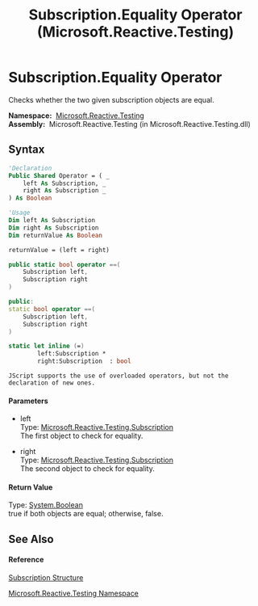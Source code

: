 ﻿---
title: Subscription.Equality Operator  (Microsoft.Reactive.Testing)
TOCTitle: Equality Operator
ms:assetid: M:Microsoft.Reactive.Testing.Subscription.op_Equality(Microsoft.Reactive.Testing.Subscription,Microsoft.Reactive.Testing.Subscription)
ms:mtpsurl: https://msdn.microsoft.com/en-us/library/microsoft.reactive.testing.subscription.op_equality(v=VS.103)
ms:contentKeyID: 36068823
ms.date: 06/28/2011
mtps_version: v=VS.103
f1_keywords:
- Microsoft.Reactive.Testing.Subscription.Equality
dev_langs:
- CSharp
- JScript
- VB
- FSharp
- c++
---

# Subscription.Equality Operator

Checks whether the two given subscription objects are equal.

**Namespace:**  [Microsoft.Reactive.Testing](hh212009\(v=vs.103\).md)  
**Assembly:**  Microsoft.Reactive.Testing (in Microsoft.Reactive.Testing.dll)

## Syntax

``` vb
'Declaration
Public Shared Operator = ( _
    left As Subscription, _
    right As Subscription _
) As Boolean
```

``` vb
'Usage
Dim left As Subscription
Dim right As Subscription
Dim returnValue As Boolean

returnValue = (left = right)
```

``` csharp
public static bool operator ==(
    Subscription left,
    Subscription right
)
```

``` c++
public:
static bool operator ==(
    Subscription left, 
    Subscription right
)
```

``` fsharp
static let inline (=)
        left:Subscription * 
        right:Subscription  : bool
```

``` jscript
JScript supports the use of overloaded operators, but not the declaration of new ones.
```

#### Parameters

  - left  
    Type: [Microsoft.Reactive.Testing.Subscription](hh229527\(v=vs.103\).md)  
    The first object to check for equality.  

<!-- end list -->

  - right  
    Type: [Microsoft.Reactive.Testing.Subscription](hh229527\(v=vs.103\).md)  
    The second object to check for equality.  

#### Return Value

Type: [System.Boolean](https://msdn.microsoft.com/en-us/library/a28wyd50)  
true if both objects are equal; otherwise, false.  

## See Also

#### Reference

[Subscription Structure](hh229527\(v=vs.103\).md)

[Microsoft.Reactive.Testing Namespace](hh212009\(v=vs.103\).md)

